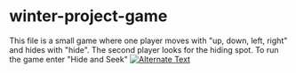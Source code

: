 # winter-project-game
This file is a small game where one player moves with "up, down, left, right" and hides with "hide". The second player looks for the hiding spot. To run the game enter "Hide and Seek"
[![Alternate Text]({https://user-images.githubusercontent.com/89731694/212645755-9ef2e462-644a-42f9-8a61-7e1577742d6d.png})]({https://user-images.githubusercontent.com/89731694/212645307-6bae8427-a595-47dd-a0c9-f0772e97582e.mov} "Link Title")





